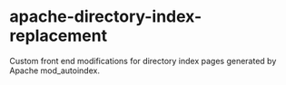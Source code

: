 # apache-directory-index-replacement
Custom front end modifications for directory index pages generated by Apache mod_autoindex.
